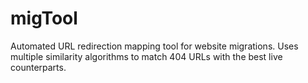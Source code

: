 # migTool
Automated URL redirection mapping tool for website migrations. Uses multiple similarity algorithms to match 404 URLs with the best live counterparts.
